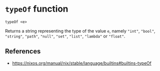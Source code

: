 # `typeOf` function

```
typeOf <e>
```

Returns a string representing the type of the value `e`, namely `"int"`, `"bool"`, `"string"`, `"path"`, `"null"`, `"set"`, `"list"`, `"lambda"` or `"float"`.

## References

- https://nixos.org/manual/nix/stable/language/builtins#builtins-typeOf